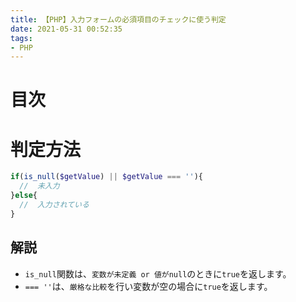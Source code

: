 ```yaml
---
title: 【PHP】入力フォームの必須項目のチェックに使う判定
date: 2021-05-31 00:52:35
tags:
- PHP
---
```

# 目次
<!-- toc -->
<!-- more -->

# 判定方法
```php
if(is_null($getValue) || $getValue === ''){
  //  未入力
}else{
  //  入力されている
}
```

## 解説
- `is_null`関数は、`変数が未定義 or 値がnull`のときに`true`を返します。
- `=== ''`は、`厳格な比較`を行い変数が空の場合に`true`を返します。
